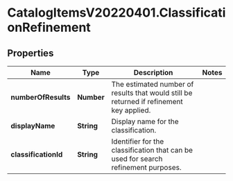 # CatalogItemsV20220401.ClassificationRefinement

## Properties
Name | Type | Description | Notes
------------ | ------------- | ------------- | -------------
**numberOfResults** | **Number** | The estimated number of results that would still be returned if refinement key applied. | 
**displayName** | **String** | Display name for the classification. | 
**classificationId** | **String** | Identifier for the classification that can be used for search refinement purposes. | 


